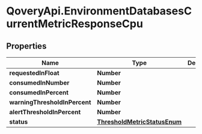 # QoveryApi.EnvironmentDatabasesCurrentMetricResponseCpu

## Properties

Name | Type | Description | Notes
------------ | ------------- | ------------- | -------------
**requestedInFloat** | **Number** |  | [optional] 
**consumedInNumber** | **Number** |  | [optional] 
**consumedInPercent** | **Number** |  | [optional] 
**warningThresholdInPercent** | **Number** |  | [optional] 
**alertThresholdInPercent** | **Number** |  | [optional] 
**status** | [**ThresholdMetricStatusEnum**](ThresholdMetricStatusEnum.md) |  | [optional] 


